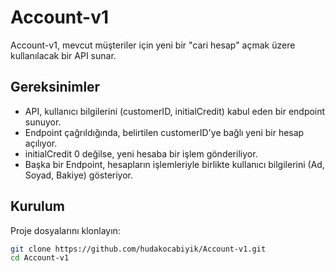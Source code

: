 # Account-v1

Account-v1, mevcut müşteriler için yeni bir "cari hesap" açmak üzere kullanılacak bir API sunar.

## Gereksinimler

- API, kullanıcı bilgilerini (customerID, initialCredit) kabul eden bir endpoint sunuyor.
- Endpoint çağrıldığında, belirtilen customerID'ye bağlı yeni bir hesap açılıyor.
- initialCredit 0 değilse, yeni hesaba bir işlem gönderiliyor.
- Başka bir Endpoint, hesapların işlemleriyle birlikte kullanıcı bilgilerini (Ad, Soyad, Bakiye) gösteriyor.



## Kurulum

Proje dosyalarını klonlayın:
```bash
git clone https://github.com/hudakocabiyik/Account-v1.git
cd Account-v1
